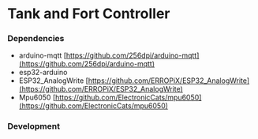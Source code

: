 # Tank and Fort Controller

### Dependencies
* arduino-mqtt [https://github.com/256dpi/arduino-mqtt](https://github.com/256dpi/arduino-mqtt)
* esp32-arduino
* ESP32_AnalogWrite [https://github.com/ERROPiX/ESP32_AnalogWrite](https://github.com/ERROPiX/ESP32_AnalogWrite)
* Mpu6050 [https://github.com/ElectronicCats/mpu6050](https://github.com/ElectronicCats/mpu6050)


### Development
